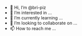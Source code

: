 - 👋 Hi, I’m @bri-piz
- 👀 I’m interested in ...
- 🌱 I’m currently learning ...
- 💞️ I’m looking to collaborate on ...
- 📫 How to reach me ...

<!---
bri-piz/bri-piz is a ✨ special ✨ repository because its `README.md` (this file) appears on your GitHub profile.
You can click the Preview link to take a look at your changes.
--->
